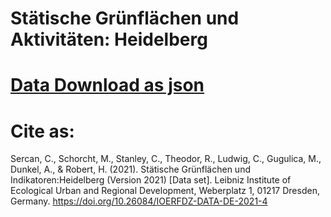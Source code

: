 # Stätische Grünflächen und Aktivitäten: Heidelberg

# [Data Download as json](https://github.com/ioer-dresden/fdz/blob/99e06a0ab893bbc54c801de9651540dcc202a9f5/2021/research_data/4/all_activities_HD.json)

# Cite as:
Sercan, C., Schorcht, M., Stanley, C., Theodor, R., Ludwig, C., Gugulica, M., Dunkel, A., & Robert, H. (2021). Stätische Grünflächen und Indikatoren:Heidelberg (Version 2021) [Data set]. Leibniz Institute of Ecological Urban and Regional Development, Weberplatz 1, 01217 Dresden, Germany. https://doi.org/10.26084/IOERFDZ-DATA-DE-2021-4

